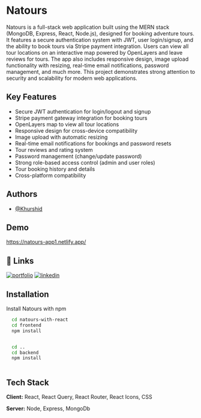 
# Natours

Natours is a full-stack web application built using the MERN stack (MongoDB, Express, React, Node.js), designed for booking adventure tours. It features a secure authentication system with JWT, user login/signup, and the ability to book tours via Stripe payment integration. Users can view all tour locations on an interactive map powered by OpenLayers and leave reviews for tours. The app also includes responsive design, image upload functionality with resizing, real-time email notifications, password management, and much more. This project demonstrates strong attention to security and scalability for modern web applications.


## Key Features

- Secure JWT authentication for login/logout and signup
- Stripe payment gateway integration for booking tours
- OpenLayers map to view all tour locations
- Responsive design for cross-device compatibility
- Image upload with automatic resizing
- Real-time email notifications for bookings and password resets
- Tour reviews and rating system
- Password management (change/update password)
- Strong role-based access control (admin and user roles)
- Tour booking history and details
- Cross-platform compatibility


## Authors

- [@Khurshid](https://github.com/KhurshidSunny)


## Demo

https://natours-app1.netlify.app/


## 🔗 Links
[![portfolio](https://img.shields.io/badge/my_portfolio-000?style=for-the-badge&logo=ko-fi&logoColor=white)](https://khurshid-portfolio.netlify.app/)
[![linkedin](https://img.shields.io/badge/linkedin-0A66C2?style=for-the-badge&logo=linkedin&logoColor=white)](https://www.linkedin.com/in/khurshid49/)



## Installation

Install Natours with npm

```bash
  cd natours-with-react
  cd frontend
  npm install


  cd ..
  cd backend
  npm install
  
```
    
## Tech Stack

**Client:** React, React Query, React Router, React Icons, CSS

**Server:** Node, Express, MongoDb

